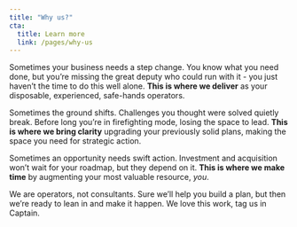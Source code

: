 ```yaml
---
title: "Why us?"
cta:
  title: Learn more
  link: /pages/why-us
---
```


Sometimes your business needs a step change. You know what you need done, but you’re missing the great deputy who could run with it - you just haven’t the time to do this well alone. **This is where we deliver** as your disposable, experienced, safe-hands operators.

Sometimes the ground shifts. Challenges you thought were solved quietly break. Before long you’re in firefighting mode, losing the space to lead. **This is where we bring clarity** upgrading your previously solid plans, making the space you need for strategic action.

Sometimes an opportunity needs swift action. Investment and acquisition won’t wait for your roadmap, but they depend on it. **This is where we make time** by augmenting your most valuable resource, _you_.

We are operators, not consultants. Sure we’ll help you build a plan, but then we’re ready to lean in and make it happen.  We love this work, tag us in Captain.
